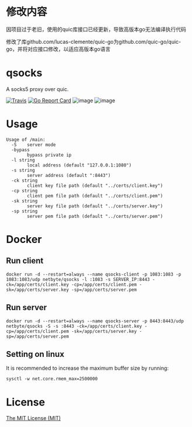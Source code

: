 # 修改内容

因项目过于老旧，使用的quic库接口已经更新，导致高版本go无法编译执行代码

修改了库github.com/lucas-clemente/quic-go为github.com/quic-go/quic-go，并将对应接口修改，以适应高版本go语言

# qsocks

A socks5 proxy over quic.

[![Travis](https://travis-ci.com/net-byte/qsocks.svg?branch=main)](https://github.com/net-byte/qsocks)
[![Go Report Card](https://goreportcard.com/badge/github.com/net-byte/qsocks)](https://goreportcard.com/report/github.com/net-byte/qsocks)
![image](https://img.shields.io/badge/License-MIT-orange)
![image](https://img.shields.io/badge/License-Anti--996-red)

# Usage
```
Usage of /main:
  -S    server mode
  -bypass
        bypass private ip
  -l string
        local address (default "127.0.0.1:1080")
  -s string
        server address (default ":8443")
  -ck string
        client key file path (default "../certs/client.key")
  -cp string
        client pem file path (default "../certs/client.pem")
  -sk string
        server key file path (default "../certs/server.key")
  -sp string
        server pem file path (default "../certs/server.pem")
```

# Docker

## Run client
```
docker run -d --restart=always --name qsocks-client -p 1083:1083 -p 1083:1083/udp netbyte/qsocks -l :1083 -s SERVER_IP:8443 -ck=/app/certs/client.key -cp=/app/certs/client.pem -sk=/app/certs/server.key -sp=/app/certs/server.pem

```

## Run server
```
docker run -d --restart=always --name qsocks-server -p 8443:8443/udp netbyte/qsocks -S -s :8443 -ck=/app/certs/client.key -cp=/app/certs/client.pem -sk=/app/certs/server.key -sp=/app/certs/server.pem
```

## Setting on linux
It is recommended to increase the maximum buffer size by running:
```
sysctl -w net.core.rmem_max=2500000
```

# License
[The MIT License (MIT)](https://raw.githubusercontent.com/net-byte/qsocks/main/LICENSE)


